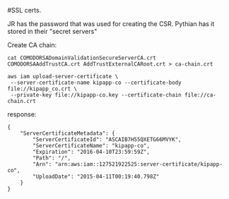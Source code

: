 #SSL certs.

JR has the password that was used for creating the CSR.
Pythian has it stored in their "secret servers"

Create CA chain:
```
cat COMODORSADomainValidationSecureServerCA.crt COMODORSAAddTrustCA.crt AddTrustExternalCARoot.crt > ca-chain.crt
```

```
aws iam upload-server-certificate \
 --server-certificate-name kipapp-co --certificate-body file://kipapp_co.crt \
 --private-key file://kipapp-co.key --certificate-chain file://ca-chain.crt
```

response:
```
{
    "ServerCertificateMetadata": {
        "ServerCertificateId": "ASCAIB7H55QXETG66MVYK",
        "ServerCertificateName": "kipapp-co",
        "Expiration": "2016-04-10T23:59:59Z",
        "Path": "/",
        "Arn": "arn:aws:iam::127521922525:server-certificate/kipapp-co",
        "UploadDate": "2015-04-11T00:19:40.798Z"
    }
}
```
